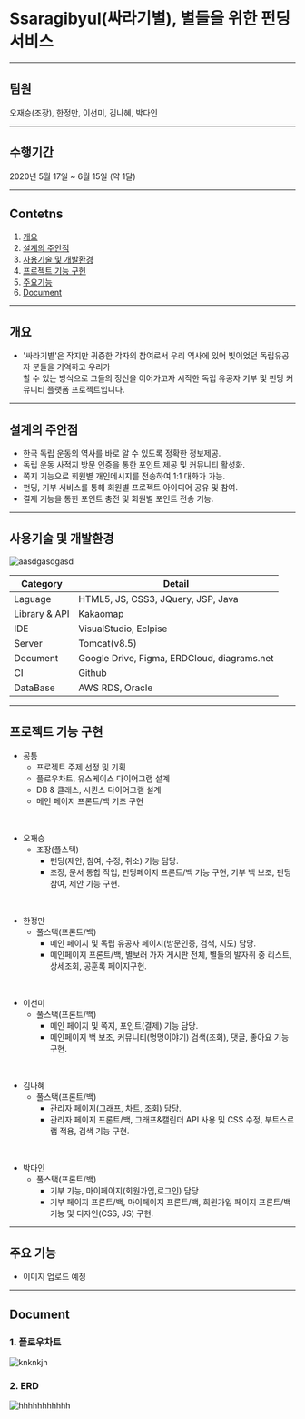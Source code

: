 # Ssaragibyul(싸라기별), 별들을 위한 펀딩 서비스
------------
## 팀원 
오재승(조장), 한정만, 이선미, 김나혜, 박다인

------------
## 수행기간
2020년 5월 17일 ~ 6월 15일 (약 1달)

------------


## Contetns

1. [개요](#개요)
2. [설계의 주안점](#설계의-주안점)
3. [사용기술 및 개발환경](#사용기술-및-개발환경)
4. [프로젝트 기능 구현](#프로젝트-기능-구현)
5. [주요기능](#주요기능)
6. [Document](#Document)

------------

## 개요
-  '싸라기별'은 작지만  귀중한 각자의 참여로서 우리 역사에 있어 빛이었던 독립유공자 분들을 기억하고 우리가 <br>
     할 수 있는 방식으로 그들의 정신을 이어가고자 시작한 독립 유공자 기부 및 펀딩 커뮤니티 플랫폼 프로젝트입니다.
------------

## 설계의 주안점
- 한국 독립 운동의 역사를 바로 알 수 있도록 정확한 정보제공. 
- 독립 운동 사적지 방문 인증을 통한 포인트 제공 및 커뮤니티 활성화.
- 쪽지 기능으로 회원별 개인메시지를 전송하여 1:1 대화가 가능.
- 펀딩, 기부 서비스를 통해 회원별 프로젝트 아이디어 공유 및 참여.
- 결제 기능을 통한 포인트 충전 및 회원별 포인트 전송 기능.

------------
## 사용기술 및 개발환경
![aasdgasdgasd](https://user-images.githubusercontent.com/42002548/121815795-23658480-ccb3-11eb-91d2-4a228299072b.png)

Category | Detail
---- | ----
Laguage | HTML5, JS, CSS3, JQuery, JSP, Java
Library & API | Kakaomap
IDE | VisualStudio, Eclpise
Server | Tomcat(v8.5)
Document | Google Drive, Figma, ERDCloud, diagrams.net
CI | Github
DataBase | AWS RDS, Oracle 

------------
## 프로젝트 기능 구현


- 공통
    - 프로젝트 주제 선정 및 기획 
    - 플로우차트, 유스케이스 다이어그램 설계
    - DB & 클래스, 시퀸스 다이어그램 설계
    - 메인 페이지 프론트/백 기초 구현
<br>

- 오재승
  - 조장(풀스택)
    - 펀딩(제안, 참여, 수정, 취소) 기능 담당.
    - 조장, 문서 통합 작업, 펀딩페이지 프론트/백 기능 구현, 기부 백 보조, 펀딩 참여, 제안 기능 구현.  
<br>

- 한정만
  - 풀스택(프론트/백)
    - 메인 페이지 및 독립 유공자 페이지(방문인증, 검색, 지도) 담당.
    - 메인페이지 프론트/백, 별보러 가자 게시판 전체, 별들의 발자취 중 리스트, 상세조회, 공훈록 페이지구현.
<br>

- 이선미
  - 풀스택(프론트/백)
    - 메인 페이지 및 쪽지, 포인트(결제) 기능 담당.
    - 메인페이지 백 보조, 커뮤니티(멍멍이야기) 검색(조회), 댓글, 좋아요 기능 구현.
<br> 
   
- 김나혜
  - 풀스택(프론트/백)
    - 관리자 페이지(그래프, 차트, 조회) 담당.
    - 관리자 페이지 프론트/백, 그래프&캘린더 API 사용 및 CSS 수정, 부트스르랩 적용, 검색 기능 구현.
<br>

- 박다인
  - 풀스택(프론트/백)
    - 기부 기능, 마이페이지(회원가입,로그인) 담당
    - 기부 페이지 프론트/백, 마이페이지 프론트/백, 회원가입 페이지 프론트/백 기능 및 디자인(CSS, JS) 구현.
------------
## 주요 기능
-   이미지 업로드 예정
------------
## Document
### 1. 플로우차트
![knknkjn](https://user-images.githubusercontent.com/42002548/121816008-28770380-ccb4-11eb-9573-ec501a98bfcf.png)

### 2. ERD
![hhhhhhhhhhh](https://user-images.githubusercontent.com/42002548/121816012-2b71f400-ccb4-11eb-84c1-7f4f2e4ccfa6.png)


